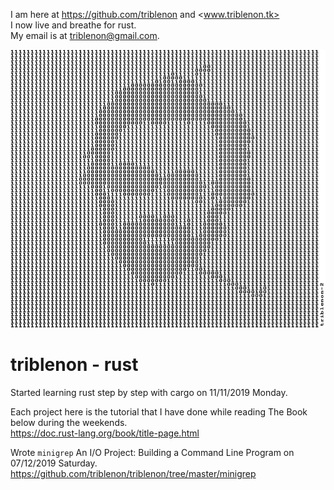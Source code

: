 I am here at <https://github.com/triblenon> and <www.triblenon.tk>            
I now live and breathe for rust.       
My email is at <triblenon@gmail.com>.        


![triblenon-profile-image](docs/10203041MB3rddone3.jpg)     
        

# triblenon - rust      

Started learning rust step by step with cargo on 11/11/2019 Monday.   
         
Each project here is the tutorial that I have done while reading The Book below during the weekends.      
<https://doc.rust-lang.org/book/title-page.html>      
        
Wrote `minigrep` An I/O Project: Building a Command Line Program on 07/12/2019 Saturday.       
<https://github.com/triblenon/triblenon/tree/master/minigrep> 
